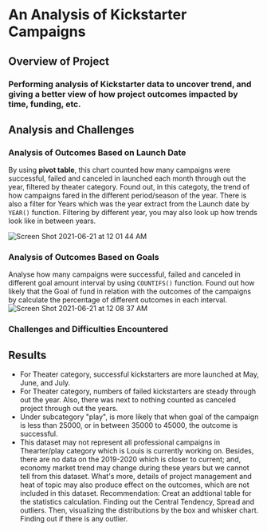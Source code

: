 # An Analysis of Kickstarter Campaigns
## Overview of Project
### Performing analysis of Kickstarter data to uncover trend, and giving a better view of how project outcomes impacted by time, funding, etc.
## Analysis and Challenges
### Analysis of Outcomes Based on Launch Date
By using **pivot table**, this chart counted how many campaigns were successful, failed and canceled in launched each month through out the year, filtered by theater category. Found out, in this categoty, the trend of how campaigns fared in the different period/season of the year. There is also a filter for Years which was the year extract from the Launch date by `YEAR()` function. Filtering by different year, you may also look up how trends look like in between years.

![Screen Shot 2021-06-21 at 12 01 44 AM](https://user-images.githubusercontent.com/66225050/122831929-720cb300-d29f-11eb-86e4-c9a14bfa3058.png)
### Analysis of Outcomes Based on Goals
Analyse how many campaigns were successful, failed and canceled in different goal amount interval by using `COUNTIFS()` function. Found out how likely that the Goal of fund in relation with the outcomes of the campaigns by calculate the percentage of different outcomes in each interval.
![Screen Shot 2021-06-21 at 12 08 37 AM](https://user-images.githubusercontent.com/66225050/122720969-f40bc600-d224-11eb-8827-258c388690a1.png)
### Challenges and Difficulties Encountered

## Results
- For Theater category, successful kickstarters are more launched at May, June, and July.
- For Theater category, numbers of failed kickstarters are steady through out the year. Also, there was next to nothing counted as canceled project through out the years.
- Under subcategory "play", is more likely that when goal of the campaign is less than 25000, or in between 35000 to 45000, the outcome is successful.
- This dataset may not represent all professional campaigns in Thearter/play category which is Louis is currently working on. Besides, there are no data on the 2019-2020 which is closer to current; and, economy market trend may change during these years but we cannot tell from this dataset. What's more, details of project management and heat of topic may also produce effect on the outcomes, which are not included in this dataset. 
Recommendation: Creat an addtional table for the statistics calculation. Finding out the Central Tendency, Spread and outliers. Then, visualizing the distributions by the box and whisker chart. Finding out if there is any outlier.

